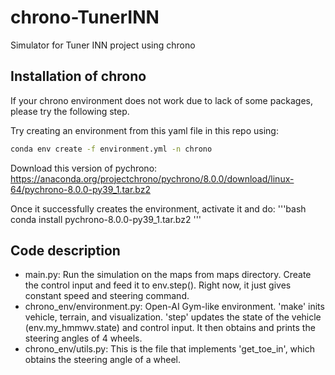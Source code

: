 # chrono-TunerINN
Simulator for Tuner INN project using chrono

## Installation of chrono

If your chrono environment does not work due to lack of some packages, please try the following step.

Try creating an environment from this yaml file in this repo using:
```bash
conda env create -f environment.yml -n chrono
```

Download this version of pychrono: https://anaconda.org/projectchrono/pychrono/8.0.0/download/linux-64/pychrono-8.0.0-py39_1.tar.bz2

Once it successfully creates the environment, activate it and do:
'''bash
conda install pychrono-8.0.0-py39_1.tar.bz2
'''

## Code description
* main.py: Run the simulation on the maps from maps directory. Create the control input and feed it to env.step(). Right now, it just gives constant speed and steering command.
* chrono_env/environment.py: Open-AI Gym-like environment. 'make' inits vehicle, terrain, and visualization. 'step' updates the state of the vehicle (env.my_hmmwv.state) and control input. It then  obtains and prints the steering angles of 4 wheels.
* chrono_env/utils.py: This is the file that implements 'get_toe_in', which obtains the steering angle of a wheel.




